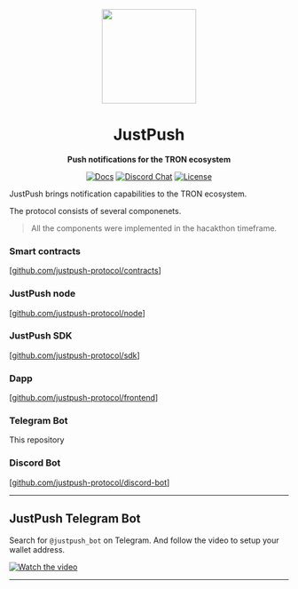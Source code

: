 <div align="center">
  <img height="170x" src="https://i.imgur.com/Jzhomj5.png" />

  <h1>JustPush</h1>

  <p>
    <strong>Push notifications for the TRON ecosystem</strong>
  </p>

  <p>
    <a href="https://docs.justpush.app/"><img alt="Docs" src="https://img.shields.io/badge/docs-justpush-informational" /></a>
    <a href="https://discord.gg/Baqkey4sPK"><img alt="Discord Chat" src="https://img.shields.io/discord/1037419699409006592?color=yellowgreen" /></a>
    <a href="https://opensource.org/licenses/MIT"><img alt="License" src="https://img.shields.io/github/license/justpush-protocol/telegram-bot?color=blueviolet" /></a>
  </p>
</div>

JustPush brings notification capabilities to the TRON ecosystem.

The protocol consists of several componenets.

> All the components were implemented in the hacakthon timeframe.

### Smart contracts

[[github.com/justpush-protocol/contracts](https://github.com/justpush-protocol/contracts)]

### JustPush node

[[github.com/justpush-protocol/node](https://github.com/justpush-protocol/node)]

### JustPush SDK

[[github.com/justpush-protocol/sdk](https://github.com/justpush-protocol/sdk)]

### Dapp

[[github.com/justpush-protocol/frontend](https://github.com/justpush-protocol/frontend)]

### Telegram Bot

This repository

### Discord Bot

[[github.com/justpush-protocol/discord-bot](https://github.com/justpush-protocol/discord-bot)]

---

## JustPush Telegram Bot

Search for `@justpush_bot` on Telegram. 
And follow the video to setup your wallet address. 

[![Watch the video](https://img.youtube.com/vi/RCHl2dNSeJw/default.jpg)](https://youtu.be/RCHl2dNSeJw)

---